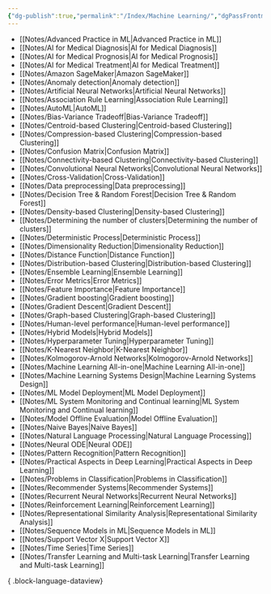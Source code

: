 ```yaml
---
{"dg-publish":true,"permalink":"/Index/Machine Learning/","dgPassFrontmatter":true,"noteIcon":""}
---
```


- [[Notes/Advanced Practice in ML\|Advanced Practice in ML]]
- [[Notes/AI for Medical Diagnosis\|AI for Medical Diagnosis]]
- [[Notes/AI for Medical Prognosis\|AI for Medical Prognosis]]
- [[Notes/AI for Medical Treatment\|AI for Medical Treatment]]
- [[Notes/Amazon SageMaker\|Amazon SageMaker]]
- [[Notes/Anomaly detection\|Anomaly detection]]
- [[Notes/Artificial Neural Networks\|Artificial Neural Networks]]
- [[Notes/Association Rule Learning\|Association Rule Learning]]
- [[Notes/AutoML\|AutoML]]
- [[Notes/Bias-Variance Tradeoff\|Bias-Variance Tradeoff]]
- [[Notes/Centroid-based Clustering\|Centroid-based Clustering]]
- [[Notes/Compression-based Clustering\|Compression-based Clustering]]
- [[Notes/Confusion Matrix\|Confusion Matrix]]
- [[Notes/Connectivity-based Clustering\|Connectivity-based Clustering]]
- [[Notes/Convolutional Neural Networks\|Convolutional Neural Networks]]
- [[Notes/Cross-Validation\|Cross-Validation]]
- [[Notes/Data preprocessing\|Data preprocessing]]
- [[Notes/Decision Tree & Random Forest\|Decision Tree & Random Forest]]
- [[Notes/Density-based Clustering\|Density-based Clustering]]
- [[Notes/Determining the number of clusters\|Determining the number of clusters]]
- [[Notes/Deterministic Process\|Deterministic Process]]
- [[Notes/Dimensionality Reduction\|Dimensionality Reduction]]
- [[Notes/Distance Function\|Distance Function]]
- [[Notes/Distribution-based Clustering\|Distribution-based Clustering]]
- [[Notes/Ensemble Learning\|Ensemble Learning]]
- [[Notes/Error Metrics\|Error Metrics]]
- [[Notes/Feature Importance\|Feature Importance]]
- [[Notes/Gradient boosting\|Gradient boosting]]
- [[Notes/Gradient Descent\|Gradient Descent]]
- [[Notes/Graph-based Clustering\|Graph-based Clustering]]
- [[Notes/Human-level performance\|Human-level performance]]
- [[Notes/Hybrid Models\|Hybrid Models]]
- [[Notes/Hyperparameter Tuning\|Hyperparameter Tuning]]
- [[Notes/K-Nearest Neighbor\|K-Nearest Neighbor]]
- [[Notes/Kolmogorov-Arnold Networks\|Kolmogorov-Arnold Networks]]
- [[Notes/Machine Learning All-in-one\|Machine Learning All-in-one]]
- [[Notes/Machine Learning Systems Design\|Machine Learning Systems Design]]
- [[Notes/ML Model Deployment\|ML Model Deployment]]
- [[Notes/ML System Monitoring and Continual learning\|ML System Monitoring and Continual learning]]
- [[Notes/Model Offline Evaluation\|Model Offline Evaluation]]
- [[Notes/Naive Bayes\|Naive Bayes]]
- [[Notes/Natural Language Processing\|Natural Language Processing]]
- [[Notes/Neural ODE\|Neural ODE]]
- [[Notes/Pattern Recognition\|Pattern Recognition]]
- [[Notes/Practical Aspects in Deep Learning\|Practical Aspects in Deep Learning]]
- [[Notes/Problems in Classification\|Problems in Classification]]
- [[Notes/Recommender Systems\|Recommender Systems]]
- [[Notes/Recurrent Neural Networks\|Recurrent Neural Networks]]
- [[Notes/Reinforcement Learning\|Reinforcement Learning]]
- [[Notes/Representational Similarity Analysis\|Representational Similarity Analysis]]
- [[Notes/Sequence Models in ML\|Sequence Models in ML]]
- [[Notes/Support Vector X\|Support Vector X]]
- [[Notes/Time Series\|Time Series]]
- [[Notes/Transfer Learning and Multi-task Learning\|Transfer Learning and Multi-task Learning]]

{ .block-language-dataview}